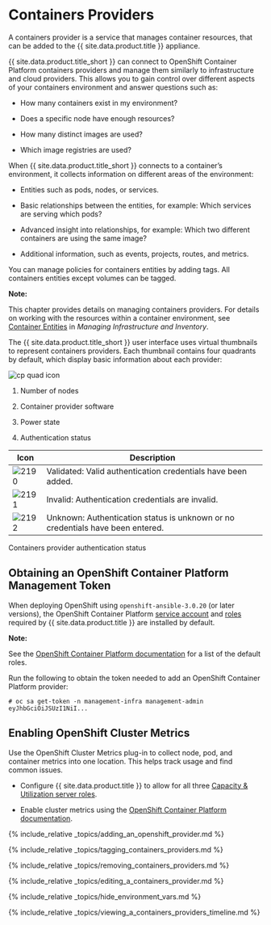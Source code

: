 # Containers Providers

A containers provider is a service that manages container resources, that can be added to the {{ site.data.product.title }} appliance.

{{ site.data.product.title_short }} can connect to OpenShift Container Platform containers providers and manage them similarly to infrastructure and cloud providers. This allows you to gain control over different aspects of your containers environment and answer questions such as:

  - How many containers exist in my environment?

  - Does a specific node have enough resources?

  - How many distinct images are used?

  - Which image registries are used?

When {{ site.data.product.title_short }} connects to a container’s environment, it collects information on different areas of the environment:

  - Entities such as pods, nodes, or services.

  - Basic relationships between the entities, for example: Which services are serving which pods?

  - Advanced insight into relationships, for example: Which two different containers are using the same image?

  - Additional information, such as events, projects, routes, and metrics.

You can manage policies for containers entities by adding tags. All containers entities except volumes can be tagged.

**Note:**

This chapter provides details on managing containers providers. For details on working with the resources within a container environment, see [Container Entities](../managing_infrastructure_and_inventory/index.html#container-entities) in *Managing Infrastructure and Inventory*.

The {{ site.data.product.title_short }} user interface uses virtual thumbnails to represent containers providers. Each thumbnail contains four quadrants
by default, which display basic information about each provider:

![cp quad icon](../images/cp-quad-icon.png)

1.  Number of nodes

2.  Container provider software

3.  Power state

4.  Authentication status

| Icon                      | Description                                                                    |
| ------------------------- | ------------------------------------------------------------------------------ |
| ![2190](../images/2190.png) | Validated: Valid authentication credentials have been added.                   |
| ![2191](../images/2191.png) | Invalid: Authentication credentials are invalid.                               |
| ![2192](../images/2192.png) | Unknown: Authentication status is unknown or no credentials have been entered. |

Containers provider authentication status

## Obtaining an OpenShift Container Platform Management Token

When deploying OpenShift using `openshift-ansible-3.0.20` (or later
versions), the OpenShift Container Platform [service account](https://docs.openshift.com/container-platform/4.5/authentication/understanding-and-creating-service-accounts.html)
and [roles](https://docs.openshift.com/container-platform/4.5/authentication/understanding-and-creating-service-accounts.html#service-accounts-granting-roles_understanding-service-accounts) required by {{ site.data.product.title }} are installed by default.

**Note:**

See the [OpenShift Container Platform
documentation](https://docs.openshift.com/container-platform/4.5/authentication/using-rbac.html#default-roles_using-rbac)
for a list of the default roles.

Run the following to obtain the token needed to add an OpenShift Container Platform provider:

    # oc sa get-token -n management-infra management-admin
    eyJhbGciOiJSUzI1NiI...

## Enabling OpenShift Cluster Metrics

Use the OpenShift Cluster Metrics plug-in to collect node, pod, and container metrics into one location. This helps track usage and find common issues.

  - Configure {{ site.data.product.title }} to allow for all three [Capacity & Utilization server roles](../deployment_planning_guide/index.html#assigning-the-capacity-and-utilization-server-roles).

  - Enable cluster metrics using the [OpenShift Container Platform documentation](https://access.redhat.com/documentation/en-us/openshift_container_platform/3.5/html-single/installation_and_configuration/#install-config-cluster-metrics).

{% include_relative _topics/adding_an_openshift_provider.md %}

{% include_relative _topics/tagging_containers_providers.md %}

{% include_relative _topics/removing_containers_providers.md %}

{% include_relative _topics/editing_a_containers_provider.md %}

{% include_relative _topics/hide_environment_vars.md %}

{% include_relative
_topics/viewing_a_containers_providers_timeline.md %}
